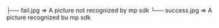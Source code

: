 ├── fail.jpg => A picture not recognized by mp sdk
└── success.jpg => A picture recognized bu mp sdk
